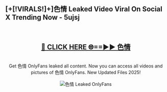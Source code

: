 <h2>[+[!VIRALS!]+]色情 Leaked Video Viral On Social X Trending Now - 5ujsj</h2>
<br>
<div align="center">
<h2><a href="https://libra.edu.pl?色情" rel="nofollow">🔴 CLICK HERE 🌐==►► 色情</a></h2>
<br>
Get 色情 OnlyFans leaked all content. Now you can access all videos and pictures of 色情 OnlyFans. New Updated Files 2025!
<br>
<br>
<a href="https://libra.edu.pl?色情" rel="nofollow" data-target="animated-image.originalLink"><img src="https://i.ibb.co.com/WyWwxjT/player-gif2.gif" alt="色情 Leaked OnlyFans" style="max-width: 100%; display: inline-block;" data-target="animated-image.originalImage"></a>
</div>
<br>